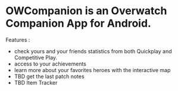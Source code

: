 # OWCompanion is an Overwatch Companion App for Android.

Features :
- check yours and your friends statistics from both Quickplay and Competitive Play.
- access to your achievements
- learn more about your favorites heroes with the interactive map
- TBD get the last patch notes
- TBD Item Tracker
